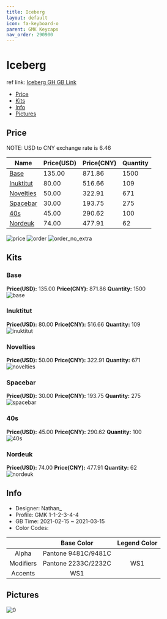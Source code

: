 ```yaml
---
title: Iceberg 
layout: default
icon: fa-keyboard-o
parent: GMK Keycaps
nav_order: 290900
---
```


# Iceberg 

ref link: [Iceberg GH GB Link](https://geekhack.org/index.php?topic=111221.0)

* [Price](#price)
* [Kits](#kits)
* [Info](#info)
* [Pictures](#pictures)

## Price

NOTE: USD to CNY exchange rate is 6.46

| Name          | Price(USD)   |  Price(CNY) | Quantity |
| ------------- | ------------ |  ---------- | -------- |
|[Base](#base)|135.00|871.86|1500|
|[Inuktitut](#inuktitut)|80.00|516.66|109|
|[Novelties](#novelties)|50.00|322.91|671|
|[Spacebar](#spacebar)|30.00|193.75|275|
|[40s](#40s)|45.00|290.62|100|
|[Nordeuk](#nordeuk)|74.00|477.91|62|

<img src="{{ 'assets/images/gmk-keycaps/Iceberg/price.png' | relative_url }}" alt="price" class="image featured">
<img src="{{ 'assets/images/gmk-keycaps/Iceberg/order.png' | relative_url }}" alt="order" class="image featured">
<img src="{{ 'assets/images/gmk-keycaps/Iceberg/order_no_extra.png' | relative_url }}" alt="order_no_extra" class="image featured">

## Kits
### Base  
**Price(USD):** 135.00	**Price(CNY):** 871.86	**Quantity:** 1500  
<img src="{{ 'assets/images/gmk-keycaps/Iceberg/kits_pics/base.png' | relative_url }}" alt="base" class="image featured">

### Inuktitut  
**Price(USD):** 80.00	**Price(CNY):** 516.66	**Quantity:** 109  
<img src="{{ 'assets/images/gmk-keycaps/Iceberg/kits_pics/inuktitut.png' | relative_url }}" alt="inuktitut" class="image featured">

### Novelties  
**Price(USD):** 50.00	**Price(CNY):** 322.91	**Quantity:** 671  
<img src="{{ 'assets/images/gmk-keycaps/Iceberg/kits_pics/novelties.jpg' | relative_url }}" alt="novelties" class="image featured">

### Spacebar  
**Price(USD):** 30.00	**Price(CNY):** 193.75	**Quantity:** 275  
<img src="{{ 'assets/images/gmk-keycaps/Iceberg/kits_pics/spacebar.jpg' | relative_url }}" alt="spacebar" class="image featured">

### 40s  
**Price(USD):** 45.00	**Price(CNY):** 290.62	**Quantity:** 100  
<img src="{{ 'assets/images/gmk-keycaps/Iceberg/kits_pics/40s.jpg' | relative_url }}" alt="40s" class="image featured">

### Nordeuk  
**Price(USD):** 74.00	**Price(CNY):** 477.91	**Quantity:** 62  
<img src="{{ 'assets/images/gmk-keycaps/Iceberg/kits_pics/nordeuk.png' | relative_url }}" alt="nordeuk" class="image featured">

## Info
* Designer: Nathan_  
* Profile: GMK 1-1-2-3-4-4  
* GB Time: 2021-02-15 ~ 2021-03-15  
* Color Codes:  

| |Base Color     | Legend Color
| :-------------: | :-------------: | :------------:
|Alpha|Pantone 9481C/9481C
|Modifiers|Pantone 2233C/2232C|WS1
|Accents|WS1|


## Pictures  
<img src="{{ 'assets/images/gmk-keycaps/Iceberg/rendering_pics/0.jpg' | relative_url }}" alt="0" class="image featured">
